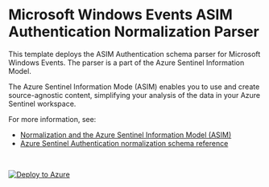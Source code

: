 # Microsoft Windows Events ASIM Authentication Normalization Parser

This template deploys the ASIM Authentication schema parser for Microsoft Windows Events. The parser is a part of the Azure Sentinel Information Model.

The Azure Sentinel Information Mode (ASIM) enables you to use and create source-agnostic content, simplifying your analysis of the data in your Azure Sentinel workspace.

For more information, see:

- [Normalization and the Azure Sentinel Information Model (ASIM)](https://aka.ms/AzSentinelNormalization)
- [Azure Sentinel Authentication normalization schema reference](https://aka.ms/AzSentinelAuthenticationDoc)

<br>
 

[![Deploy to Azure](https://aka.ms/deploytoazurebutton)](https://portal.azure.com/#create/Microsoft.Template/uri/https%3A%2F%2Fraw.githubusercontent.com%2FAzure%2FAzure-Sentinel%2Fmaster%2FParsers%2FASimAuthentication%2FARM%2FvimAuthenticationWindowsSecurityEvent%2FvimAuthenticationWindowsSecurityEvent.json)
